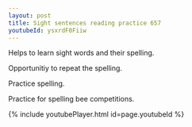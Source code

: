 ```yaml
---
layout: post
title: Sight sentences reading practice 657
youtubeId: ysxrdF0Fiiw
---
```

 
 
Helps to learn sight words and their spelling.

Opportunitiy to repeat the spelling. 

Practice spelling. 
 
Practice for spelling bee competitions. 
 
{% include youtubePlayer.html id=page.youtubeId %}
 
 
